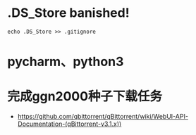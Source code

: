 # .DS_Store banished!
```shell
echo .DS_Store >> .gitignore
```
# pycharm、python3
# 完成ggn2000种子下载任务

- https://github.com/qbittorrent/qBittorrent/wiki/WebUI-API-Documentation-(qBittorrent-v3.1.x))